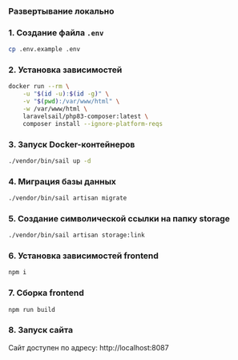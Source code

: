 ### Развертывание локально

### 1. Создание файла `.env`

```bash
cp .env.example .env
```

### 2. Установка зависимостей

```bash
docker run --rm \
    -u "$(id -u):$(id -g)" \
    -v "$(pwd):/var/www/html" \
    -w /var/www/html \
    laravelsail/php83-composer:latest \
    composer install --ignore-platform-reqs
```

### 3. Запуск Docker-контейнеров
```bash
./vendor/bin/sail up -d
```

### 4. Миграция базы данных

```bash
./vendor/bin/sail artisan migrate
```

### 5. Создание символической ссылки на папку storage
```bash
./vendor/bin/sail artisan storage:link
```

### 6. Установка зависимостей frontend

```bash
npm i
```

### 7. Сборка frontend

```bash
npm run build
```

### 8. Запуск сайта

Сайт доступен по адресу: http://localhost:8087
